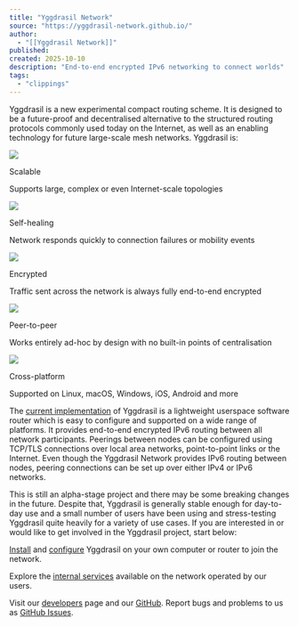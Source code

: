 ```yaml
---
title: "Yggdrasil Network"
source: "https://yggdrasil-network.github.io/"
author:
  - "[[Yggdrasil Network]]"
published:
created: 2025-10-10
description: "End-to-end encrypted IPv6 networking to connect worlds"
tags:
  - "clippings"
---
```

Yggdrasil is a new experimental compact routing scheme. It is designed to be a future-proof and decentralised alternative to the structured routing protocols commonly used today on the Internet, as well as an enabling technology for future large-scale mesh networks. Yggdrasil is:

![](https://yggdrasil-network.github.io/assets/images/iconoir/planet.svg)

Scalable

Supports large, complex or even Internet-scale topologies

![](https://yggdrasil-network.github.io/assets/images/iconoir/cloud-check.svg)

Self-healing

Network responds quickly to connection failures or mobility events

![](https://yggdrasil-network.github.io/assets/images/iconoir/lock.svg)

Encrypted

Traffic sent across the network is always fully end-to-end encrypted

![](https://yggdrasil-network.github.io/assets/images/iconoir/group.svg)

Peer-to-peer

Works entirely ad-hoc by design with no built-in points of centralisation

![](https://yggdrasil-network.github.io/assets/images/iconoir/cpu.svg)

Cross-platform

Supported on Linux, macOS, Windows, iOS, Android and more

The [current implementation](https://yggdrasil-network.github.io/implementation.html) of Yggdrasil is a lightweight userspace software router which is easy to configure and supported on a wide range of platforms. It provides end-to-end encrypted IPv6 routing between all network participants. Peerings between nodes can be configured using TCP/TLS connections over local area networks, point-to-point links or the Internet. Even though the Yggdrasil Network provides IPv6 routing between nodes, peering connections can be set up over either IPv4 or IPv6 networks.

This is still an alpha-stage project and there may be some breaking changes in the future. Despite that, Yggdrasil is generally stable enough for day-to-day use and a small number of users have been using and stress-testing Yggdrasil quite heavily for a variety of use cases. If you are interested in or would like to get involved in the Yggdrasil project, start below:

[Install](https://yggdrasil-network.github.io/installation.html) and [configure](https://yggdrasil-network.github.io/configuration.html) Yggdrasil on your own computer or router to join the network.

Explore the [internal services](https://yggdrasil-network.github.io/services.html) available on the network operated by our users.

Visit our [developers](https://yggdrasil-network.github.io/developers.html) page and our [GitHub](https://github.com/yggdrasil-network/yggdrasil-go). Report bugs and problems to us as [GitHub Issues](https://github.com/yggdrasil-network/yggdrasil-go/issues).